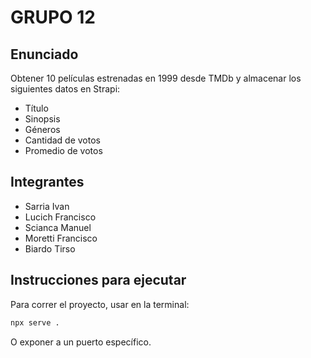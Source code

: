 # GRUPO 12

## Enunciado

Obtener 10 películas estrenadas en 1999 desde TMDb y almacenar los siguientes datos en Strapi:

- Título
- Sinopsis
- Géneros
- Cantidad de votos
- Promedio de votos

## Integrantes

- Sarria Ivan
- Lucich Francisco
- Scianca Manuel
- Moretti Francisco
- Biardo Tirso

## Instrucciones para ejecutar

Para correr el proyecto, usar en la terminal:

```bash
npx serve .
```

O exponer a un puerto específico.
